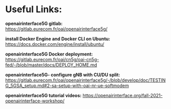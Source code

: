 
# Useful Links:


**openairinterface5G gitlab:** https://gitlab.eurecom.fr/oai/openairinterface5g/

**install Docker Engine and Docker CLI on Ubuntu:** https://docs.docker.com/engine/install/ubuntu/

**openairinterface5G Docker deployment:** https://gitlab.eurecom.fr/oai/cn5g/oai-cn5g-fed/-/blob/master/docs/DEPLOY_HOME.md

**openairinterface5G- configure gNB with CU/DU split:** https://gitlab.eurecom.fr/oai/openairinterface5g/-/blob/develop/doc/TESTING_5GSA_setup.md#2-sa-setup-with-oai-nr-ue-softmodem

**openairinterface5G tutorial videos:** https://openairinterface.org/fall-2021-openairinterface-workshop/